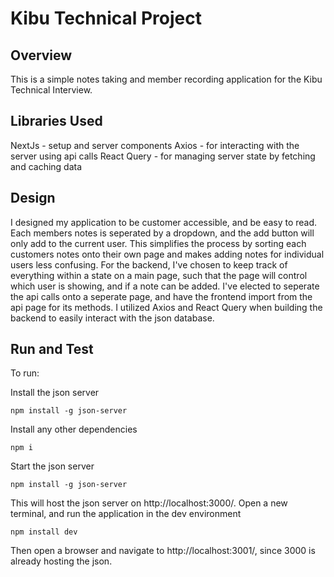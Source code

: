 # Kibu Technical Project

## Overview

This is a simple notes taking and member recording application for the Kibu Technical Interview.

## Libraries Used
NextJs - setup and server components
Axios - for interacting with the server using api calls
React Query - for managing server state by fetching and caching data

## Design

I designed my application to be customer accessible, and be easy to read. Each members notes is seperated by a dropdown, and the add button will only add to the current user.
This simplifies the process by sorting each customers notes onto their own page and makes adding notes for individual users less confusing.
For the backend, I've chosen to keep track of everything within a state on a main page, such that the page will control which user is showing, and if a note can be added.
I've elected to seperate the api calls onto a seperate page, and have the frontend import from the api page for its methods.
I utilized Axios and React Query when building the backend to easily interact with the json database.

## Run and Test
To run:

Install the json server

```
npm install -g json-server
```

Install any other dependencies

```
npm i
```

Start the json server

```
npm install -g json-server
```
This will host the json server on http://localhost:3000/.
Open a new terminal, and run the application in the dev environment

```
npm install dev
```

Then open a browser and navigate to http://localhost:3001/, since 3000 is already hosting the json.


